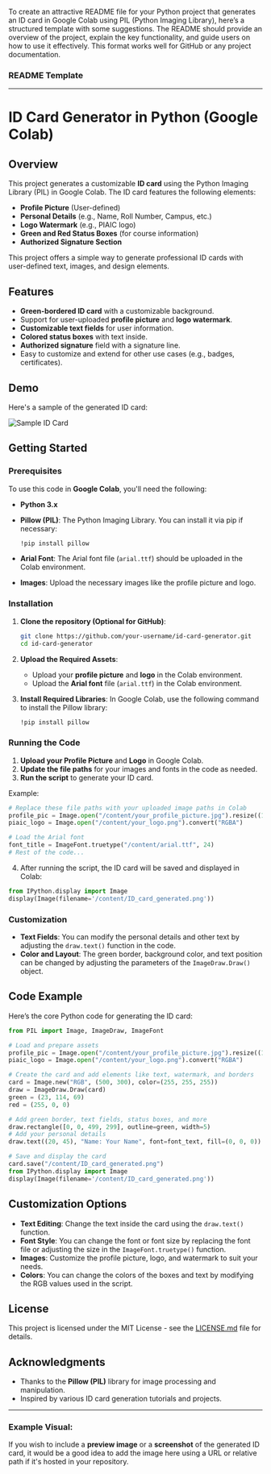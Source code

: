 To create an attractive README file for your Python project that generates an ID card in Google Colab using PIL (Python Imaging Library), here’s a structured template with some suggestions. The README should provide an overview of the project, explain the key functionality, and guide users on how to use it effectively. This format works well for GitHub or any project documentation.

### **README Template**

---

# **ID Card Generator in Python (Google Colab)**

## **Overview**
This project generates a customizable **ID card** using the Python Imaging Library (PIL) in Google Colab. The ID card features the following elements:
- **Profile Picture** (User-defined)
- **Personal Details** (e.g., Name, Roll Number, Campus, etc.)
- **Logo Watermark** (e.g., PIAIC logo)
- **Green and Red Status Boxes** (for course information)
- **Authorized Signature Section**
  
This project offers a simple way to generate professional ID cards with user-defined text, images, and design elements.

## **Features**
- **Green-bordered ID card** with a customizable background.
- Support for user-uploaded **profile picture** and **logo watermark**.
- **Customizable text fields** for user information.
- **Colored status boxes** with text inside.
- **Authorized signature** field with a signature line.
- Easy to customize and extend for other use cases (e.g., badges, certificates).

## **Demo**

Here's a sample of the generated ID card:

![Sample ID Card](link_to_demo_image)

## **Getting Started**

### **Prerequisites**

To use this code in **Google Colab**, you'll need the following:

- **Python 3.x**
- **Pillow (PIL)**: The Python Imaging Library. You can install it via pip if necessary:
  
  ```bash
  !pip install pillow
  ```

- **Arial Font**: The Arial font file (`arial.ttf`) should be uploaded in the Colab environment.
- **Images**: Upload the necessary images like the profile picture and logo.

### **Installation**

1. **Clone the repository (Optional for GitHub)**:
   ```bash
   git clone https://github.com/your-username/id-card-generator.git
   cd id-card-generator
   ```

2. **Upload the Required Assets**:
   - Upload your **profile picture** and **logo** in the Colab environment.
   - Upload the **Arial font** file (`arial.ttf`) in the Colab environment.

3. **Install Required Libraries**:
   In Google Colab, use the following command to install the Pillow library:
   ```bash
   !pip install pillow
   ```

### **Running the Code**

1. **Upload your Profile Picture** and **Logo** in Google Colab.
2. **Update the file paths** for your images and fonts in the code as needed.
3. **Run the script** to generate your ID card.

Example:
```python
# Replace these file paths with your uploaded image paths in Colab
profile_pic = Image.open("/content/your_profile_picture.jpg").resize((100, 100)) 
piaic_logo = Image.open("/content/your_logo.png").convert("RGBA")

# Load the Arial font
font_title = ImageFont.truetype("/content/arial.ttf", 24)
# Rest of the code...
```

4. After running the script, the ID card will be saved and displayed in Colab:

```python
from IPython.display import Image
display(Image(filename='/content/ID_card_generated.png'))
```

### **Customization**
- **Text Fields**: You can modify the personal details and other text by adjusting the `draw.text()` function in the code.
- **Color and Layout**: The green border, background color, and text position can be changed by adjusting the parameters of the `ImageDraw.Draw()` object.

## **Code Example**

Here’s the core Python code for generating the ID card:

```python
from PIL import Image, ImageDraw, ImageFont

# Load and prepare assets
profile_pic = Image.open("/content/your_profile_picture.jpg").resize((100, 100))
piaic_logo = Image.open("/content/your_logo.png").convert("RGBA")

# Create the card and add elements like text, watermark, and borders
card = Image.new("RGB", (500, 300), color=(255, 255, 255))
draw = ImageDraw.Draw(card)
green = (23, 114, 69)
red = (255, 0, 0)

# Add green border, text fields, status boxes, and more
draw.rectangle([0, 0, 499, 299], outline=green, width=5)
# Add your personal details
draw.text((20, 45), "Name: Your Name", font=font_text, fill=(0, 0, 0))

# Save and display the card
card.save("/content/ID_card_generated.png")
from IPython.display import Image
display(Image(filename='/content/ID_card_generated.png'))
```

## **Customization Options**
- **Text Editing**: Change the text inside the card using the `draw.text()` function.
- **Font Style**: You can change the font or font size by replacing the font file or adjusting the size in the `ImageFont.truetype()` function.
- **Images**: Customize the profile picture, logo, and watermark to suit your needs.
- **Colors**: You can change the colors of the boxes and text by modifying the RGB values used in the script.

## **License**

This project is licensed under the MIT License - see the [LICENSE.md](LICENSE.md) file for details.

## **Acknowledgments**
- Thanks to the **Pillow (PIL)** library for image processing and manipulation.
- Inspired by various ID card generation tutorials and projects.

---

### Example Visual:
If you wish to include a **preview image** or a **screenshot** of the generated ID card, it would be a good idea to add the image here using a URL or relative path if it's hosted in your repository.

